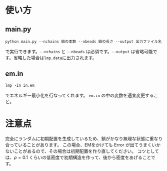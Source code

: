 # 使い方
## main.py
```
python main.py --nchains 鎖の本数 --nbeads 鎖の長さ --output 出力ファイル名
```

で実行できます。`--nchains` と `--nbeads` は必須です。`--output` は省略可能です。省略した場合は`lmp.data`に出力されます。

## em.in
```
lmp -in in.em
```

でエネルギー最小化を行なってくれます。
`em.in` の中の変数を適宜変更すること。

# 注意点
完全にランダムに初期配置を生成しているため、鎖がかなり無理な状態に重なり合っていることがあります。
この場合、EMをかけても Error が出てうまくいかないことがあるので、その場合は初期配置を作り直してください。
コツとしては、$\rho = 0.1$ くらいの低密度で初期構造を作って、後から密度をあげることです。
